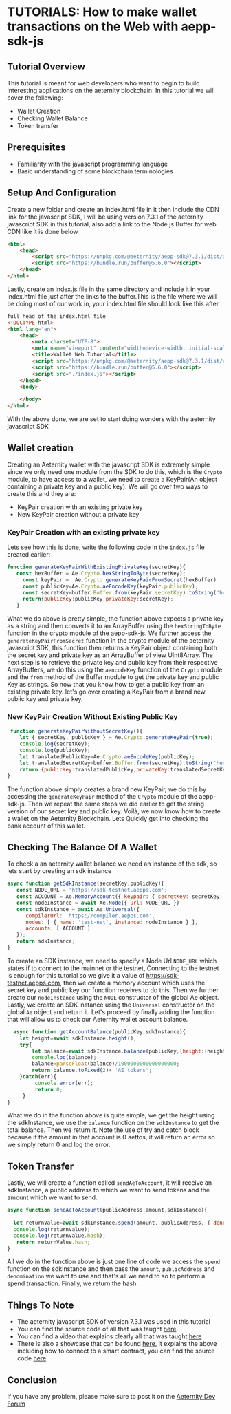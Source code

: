 # TUTORIALS: How to make wallet transactions on the Web with aepp-sdk-js

## Tutorial Overview
This tutorial is meant for web developers who want to begin to build interesting applications on the aeternity blockchain.
In this tutorial we will cover the following:
- Wallet Creation
- Checking Wallet Balance
- Token transfer

## Prerequisites
- Familiarity with the javascript programming language
- Basic understanding of some blockchain terminologies

## Setup And Configuration
Create a new folder and create an index.html file in it then include the CDN link for the javascript SDK, I will be using version 7.3.1 of the aeternity javascript SDK in this tutorial, also add a link to the Node.js Buffer for web CDN like it is done below

```html
<html>
    <head>
        <script src="https://unpkg.com/@aeternity/aepp-sdk@7.3.1/dist/aepp-sdk.browser-script.js"></script>
        <script src="https://bundle.run/buffer@5.6.0"></script>
    </head>
</html>
```
Lastly, create an index.js file in the same directory and include it in your index.html file just after the links to the buffer.This is the file where we will be doing most of our work in, your index.html file should look like this after
```html
full head of the index.html file
<!DOCTYPE html>
<html lang="en">
    <head>
        <meta charset="UTF-8">
        <meta name="viewport" content="width=device-width, initial-scale=1.0">
        <title>Wallet Web Tutorial</title>
        <script src="https://unpkg.com/@aeternity/aepp-sdk@7.3.1/dist/aepp-sdk.browser-script.js"></script>
        <script src="https://bundle.run/buffer@5.6.0"></script>
        <script src="./index.js"></script>
    </head>
    <body>
        
    </body>
</html>
```
With the above done, we are set to start doing wonders with the aeternity javascript SDK
 ## Wallet creation
 Creating an Aeternity wallet with the javascript SDK is extremely simple since we only need one module from the SDK to do this, which is the `Crypto` module, to have access to a wallet, we need to create a KeyPair(An object containing a private key and a public key). We will go over two ways to create this and they are:
 - KeyPair creation with an existing private key
 - New KeyPair creation without a private key
 
 ### KeyPair Creation with an existing private key
 Lets see how this is done, write the following code in the `index.js` file created earlier:
 ```javascript
 function generateKeyPairWithExistingPrivateKey(secretKey){
    const hexBuffer = Ae.Crypto.hexStringToByte(secretKey);   
      const keyPair =  Ae.Crypto.generateKeyPairFromSecret(hexBuffer)   
      const publicKey=Ae.Crypto.aeEncodeKey(keyPair.publicKey);
      const secretKey=buffer.Buffer.from(keyPair.secretKey).toString('hex')
      return{publicKey:publicKey,privateKey:secretKey};
    }
 ```
 What we do above is pretty simple, the function above expects a private key as a string and then converts it to an ArrayBuffer using the `hexStringToByte` function in the crypto module of the aepp-sdk-js. We further access the `generateKeyPairFromSecret` function in the crypto module of the aeternity javascript SDK, this function then returns a KeyPair object containing both the secret key and private key as an ArrayBuffer of view UInt8Array. The next step is to retrieve the private key and public key from their respective ArrayBuffers, we do this using the `aencodeKey` function of the `Crypto` module and the `from` method of the Buffer module to get the private key and public Key as strings. So now that you know how to get a public key from an existing private key. let's go over creating a KeyPair from a brand new public key and private key.
 
 ### New KeyPair Creation Without Existing Public Key
```javascript
 function generateKeyPairWithoutSecretKey(){
    let { secretKey, publicKey } = Ae.Crypto.generateKeyPair(true);
    console.log(secretKey);
    console.log(publicKey);
    let translatedPublicKey=Ae.Crypto.aeEncodeKey(publicKey);
    let translatedSecretKey=buffer.Buffer.from(secretKey).toString('hex');
    return {publicKey:translatedPublicKey,privateKey:translatedSecretKey};
}
```
 The function above simply creates a brand new KeyPair, we do this by accessing the `generateKeyPair` method of the  `Crypto` module of the aepp-sdk-js. Then we repeat the same steps we did earlier to get the string version of our secret key and public key.
 Voilà, we now know how to create a wallet on the Aeternity Blockchain.  Lets Quickly get into checking the bank account of this wallet.
 
## Checking The Balance Of A Wallet
To check a an aeternity wallet balance we need an instance of the sdk, so lets start by creating an sdk instance
 ```javascript
async function getSdkInstance(secretKey,publicKey){
    const NODE_URL = 'https://sdk-testnet.aepps.com';
    const ACCOUNT = Ae.MemoryAccount({ keypair: { secretKey: secretKey, publicKey: publicKey } });
    const nodeInstance = await Ae.Node({ url: NODE_URL })
    const sdkInstance = await Ae.Universal({
       compilerUrl: 'https://compiler.aepps.com',
       nodes: [ { name: 'test-net', instance: nodeInstance } ],
       accounts: [ ACCOUNT ]
    });
    return sdkInstance;
}
```
To create an SDK instance, we need to specify a Node Url `NODE_URL` which states if to connect to the mainnet or the testnet, Connecting to the testnet is enough for this tutorial so we give it a value of https://sdk-testnet.aepps.com, then we create a memory account which uses the secret key and public key our function receives to do this. Then we further create our `nodeInstance` using the `NODE` constructor of the global Ae object. Lastly, we create an SDK instance using the `Universal` constructor on the global `Ae` object and return it. Let's proceed by finally adding the function that will allow us to check our Aeternity wallet account balance.

```javascript
  async function getAccountBalance(publicKey,sdkInstance){
    let height=await sdkInstance.height();
    try{
        let balance=await sdkInstance.balance(publicKey,{height:+height,hash:null});
        console.log(balance);
        balance=parseFloat(balance)/1000000000000000000;
        return balance.toFixed(2)+ 'AE tokens';
    }catch(err){
         console.error(err);
         return 0;
     }   
}
```
What we do in the function above is quite simple, we get the height using the sdkInstance, we use the `balance` function on the `sdkInstance` to get the total balance. Then we return it. Note the use of try and catch block because if the amount in that account is 0 aettos, it will return an error so we simply return 0 and log the error.


## Token Transfer
Lastly, we will create a function called `sendAeToAccount`, it will receive an sdkInstance, a public address to which we want to send tokens and the amount which we want to send.
```javascript
async function sendAeToAccount(publicAddress,amount,sdkInstance){
   
  let returnValue=await sdkInstance.spend(amount, publicAddress, { denomination: 'ae' });
  console.log(returnValue);
  console.log(returnValue.hash);
   return returnValue.hash;
}
```
All we do in the function above is just one line of code we access the `spend` function on the sdkInstance and then pass the `amount`, `publicAddress` and  `denomination` we want to use and that's all we need to so to perform a spend transaction. Finally, we return the hash.

    

## Things To Note
 - The aeternity javascript SDK of version 7.3.1 was used in this tutorial
 - You can find the source code of all that was taught [here](https://github.com/Jesulonimi21/AeWebWalletTutorial/blob/master/MakingWalletTransactionsOnTheWebTutorial/finish/). 
 - You can find a video that explains clearly all that was taught [here](https://www.youtube.com/watch?v=AztwYKJpCK4&feature=youtu.be)
 - There is also a showcase that can be found [here](https://jesulonimi21.github.io/Aeternity-Web-Wallet-ShowCase/), it explains the above including how to connect to a smart contract, you can find the source code [here](https://github.com/Jesulonimi21/Aeternity-Web-Wallet-ShowCase)
 
## Conclusion
  If you have any problem, please make sure to post it on the [Aeternity Dev Forum](https://forum.aeternity.com/c/development)

  
